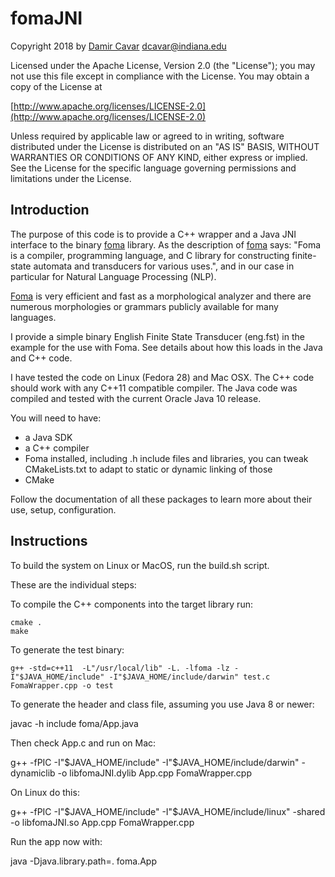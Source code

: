 # fomaJNI

Copyright 2018 by [Damir Cavar](http://damir.cavar.me/) <dcavar@indiana.edu>


Licensed under the Apache License, Version 2.0 (the "License"); you may not use this file except in compliance with the License. You may obtain a copy of the License at

[http://www.apache.org/licenses/LICENSE-2.0](http://www.apache.org/licenses/LICENSE-2.0)

Unless required by applicable law or agreed to in writing, software distributed under the License is distributed on an "AS IS" BASIS, WITHOUT WARRANTIES OR CONDITIONS OF ANY KIND, either express or implied. See the License for the specific language governing permissions and limitations under the License.


## Introduction

The purpose of this code is to provide a C++ wrapper and a Java JNI interface to the binary [foma](https://fomafst.github.io) library. As the description of [foma](https://fomafst.github.io) says: "Foma is a compiler, programming language, and C library for constructing finite-state automata and transducers for various uses.", and in our case in particular for Natural Language Processing (NLP).

[Foma](https://fomafst.github.io) is very efficient and fast as a morphological analyzer and there are numerous morphologies or grammars publicly available for many languages.

I provide a simple binary English Finite State Transducer (eng.fst) in the example for the use with Foma. See details about how this loads in the Java and C++ code.

I have tested the code on Linux (Fedora 28) and Mac OSX. The C++ code should work with any C++11 compatible compiler. The Java code was compiled and tested with the current Oracle Java 10 release.

You will need to have:

- a Java SDK
- a C++ compiler
- Foma installed, including .h include files and libraries, you can tweak CMakeLists.txt to adapt to static or dynamic linking of those
- CMake

Follow the documentation of all these packages to learn more about their use, setup, configuration.


## Instructions

To build the system on Linux or MacOS, run the build.sh script.

These are the individual steps:

To compile the C++ components into the target library run:

	cmake .
	make

To generate the test binary:

	g++ -std=c++11  -L"/usr/local/lib" -L. -lfoma -lz -I"$JAVA_HOME/include" -I"$JAVA_HOME/include/darwin" test.c FomaWrapper.cpp -o test

To generate the header and class file, assuming you use Java 8 or newer:

   javac -h include foma/App.java

Then check App.c and run on Mac:

   g++ -fPIC -I"$JAVA_HOME/include" -I"$JAVA_HOME/include/darwin" -dynamiclib -o libfomaJNI.dylib App.cpp FomaWrapper.cpp

On Linux do this:

   g++ -fPIC -I"$JAVA_HOME/include" -I"$JAVA_HOME/include/linux" -shared -o libfomaJNI.so App.cpp FomaWrapper.cpp

Run the app now with:

   java -Djava.library.path=. foma.App

